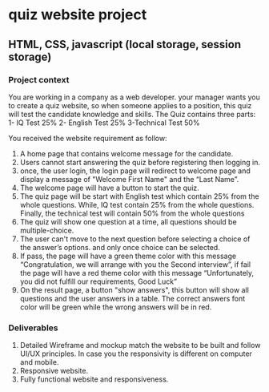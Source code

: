 # quiz website project
## HTML, CSS, javascript (local storage, session storage)


 ### Project context
You are working in a company as a web developer. your manager wants you to create a quiz website, so when someone applies to a position, this quiz will test the candidate knowledge and skills. The Quiz contains three parts: 1- IQ Test 25% 2- English Test 25% 3-Technical Test 50%

You received the website requirement as follow:
1. A home page that contains welcome message for the candidate.
2. Users cannot start answering the quiz before registering then logging in.
3. once, the user login, the login page will redirect to welcome page and display a message of "Welcome First Name" and the “Last Name”.
4. The welcome page will have a button to start the quiz.
5. The quiz page will be start with English test which contain 25% from the whole questions. While, IQ test contain 25% from the whole questions. Finally, the technical test will contain 50% from the whole questions
6. The quiz will show one question at a time, all questions should be multiple-choice.
7. The user can't move to the next question before selecting a choice of the answer’s options. and only once choice can be selected.
8. If pass, the page will have a green theme color with this message “Congratulation, we will arrange with you the Second interview”, if fail the page will have a red theme color with this message “Unfortunately, you did not fulfill our requirements, Good Luck”
9. On the result page, a button "show answers", this button will show all questions and the user answers in a table. The correct answers font color will be green while the wrong answers will be in red.

### Deliverables
1. Detailed Wireframe and mockup match the website to be built and follow UI/UX principles. In case you the responsivity is different on computer and mobile.
2.	Responsive website.
3.	Fully functional website and responsiveness.
   

